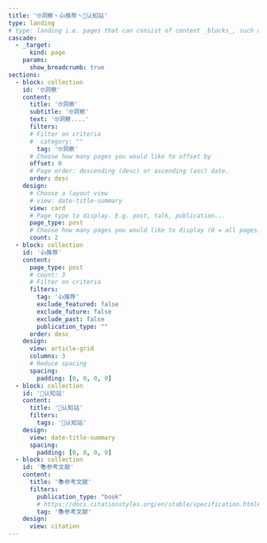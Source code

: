 ```yaml
---
title: '🤓洞察丶👍推荐丶🧠认知站'
type: landing
# type: landing i.e. pages that can consist of content _blocks_, such as 
cascade:
  - _target:
      kind: page
    params:
      show_breadcrumb: true
sections:
  - block: collection
    id: '🤓洞察'
    content:
      title: '🤓洞察'
      subtitle: '🤓洞察'
      text: '🤓洞察....'
      filters:
      # Filter on criteria
      #  category: ""
        tag: '🤓洞察'
      # Choose how many pages you would like to offset by
      offset: 0
      # Page order: descending (desc) or ascending (asc) date.
      order: desc
    design:
      # Choose a layout view
      # view: date-title-summary
      view: card
      # Page type to display. E.g. post, talk, publication...
      page_type: post
      # Choose how many pages you would like to display (0 = all pages)
      count: 2
  - block: collection
    id: '👍推荐'
    content:
      page_type: post
      # count: 3
      # Filter on criteria
      filters:
        tag: '👍推荐'
        exclude_featured: false
        exclude_future: false
        exclude_past: false
        publication_type: ""
      order: desc
    design:
      view: article-grid
      columns: 3
      # Reduce spacing
      spacing:
        padding: [0, 0, 0, 0]
  - block: collection
    id: '🧠认知站'
    content:
      title: '🧠认知站'
      filters:
        tags: '🧠认知站'
    design:
      view: date-title-summary
      spacing:
        padding: [0, 0, 0, 0]
  - block: collection
    id: '📚参考文献'
    content:
      title: '📚参考文献'
      filters:
        publication_type: "book"
        # https://docs.citationstyles.org/en/stable/specification.html#appendix-iii-types
        tag: '📚参考文献'
    design:
      view: citation
---
```


<!-- [🧱 Build your pages with blocks: no-code required! | Hugo Blox Docs](https://docs.hugoblox.com/getting-started/page-builder/#listing-view) -->
<style>
article.prose > h1 {
  font-size: 1.25rem;
  font-weight: 700;
}
</style>